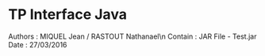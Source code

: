 # TP Interface Java 

Authors : MIQUEL Jean / RASTOUT Nathanael\n
Contain : JAR File - Test.jar
Date : 27/03/2016
